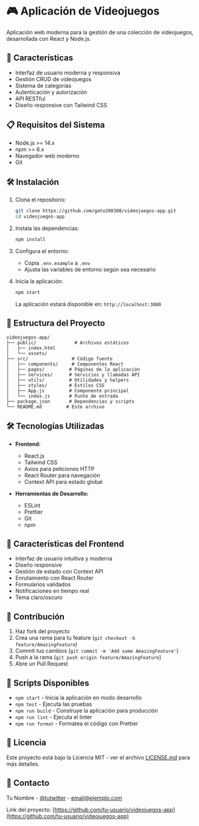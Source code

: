 # 🎮 Aplicación de Videojuegos

Aplicación web moderna para la gestión de una colección de videojuegos, desarrollada con React y Node.js.

## 🚀 Características

- Interfaz de usuario moderna y responsiva
- Gestión CRUD de videojuegos
- Sistema de categorías
- Autenticación y autorización
- API RESTful
- Diseño responsive con Tailwind CSS

## 📋 Requisitos del Sistema

- Node.js >= 14.x
- npm >= 6.x
- Navegador web moderno
- Git

## 🛠️ Instalación

1. Clona el repositorio:
   ```bash
   git clone https://github.com/gato200308/videojuegos-app.git
   cd videojuegos-app
   ```

2. Instala las dependencias:
   ```bash
   npm install
   ```

3. Configura el entorno:
   - Copia `.env.example` a `.env`
   - Ajusta las variables de entorno según sea necesario

4. Inicia la aplicación:
   ```bash
   npm start
   ```
   La aplicación estará disponible en: `http://localhost:3000`

## 📁 Estructura del Proyecto

```
videojuegos-app/
├── public/              # Archivos estáticos
│   ├── index.html
│   └── assets/
├── src/                # Código fuente
│   ├── components/     # Componentes React
│   ├── pages/         # Páginas de la aplicación
│   ├── services/      # Servicios y llamadas API
│   ├── utils/         # Utilidades y helpers
│   ├── styles/        # Estilos CSS
│   ├── App.js         # Componente principal
│   └── index.js       # Punto de entrada
├── package.json       # Dependencias y scripts
└── README.md         # Este archivo
```

## 🛠️ Tecnologías Utilizadas

- **Frontend:**
  - React.js
  - Tailwind CSS
  - Axios para peticiones HTTP
  - React Router para navegación
  - Context API para estado global

- **Herramientas de Desarrollo:**
  - ESLint
  - Prettier
  - Git
  - npm

## 🎨 Características del Frontend

- Interfaz de usuario intuitiva y moderna
- Diseño responsive
- Gestión de estado con Context API
- Enrutamiento con React Router
- Formularios validados
- Notificaciones en tiempo real
- Tema claro/oscuro

## 🤝 Contribución

1. Haz fork del proyecto
2. Crea una rama para tu feature (`git checkout -b feature/AmazingFeature`)
3. Commit tus cambios (`git commit -m 'Add some AmazingFeature'`)
4. Push a la rama (`git push origin feature/AmazingFeature`)
5. Abre un Pull Request

## 📝 Scripts Disponibles

- `npm start` - Inicia la aplicación en modo desarrollo
- `npm test` - Ejecuta las pruebas
- `npm run build` - Construye la aplicación para producción
- `npm run lint` - Ejecuta el linter
- `npm run format` - Formatea el código con Prettier

## 📝 Licencia

Este proyecto está bajo la Licencia MIT - ver el archivo [LICENSE.md](LICENSE.md) para más detalles.

## 📧 Contacto

Tu Nombre - [@tutwitter](https://twitter.com/tutwitter) - email@ejemplo.com

Link del proyecto: [https://github.com/tu-usuario/videojuegos-app](https://github.com/tu-usuario/videojuegos-app) 